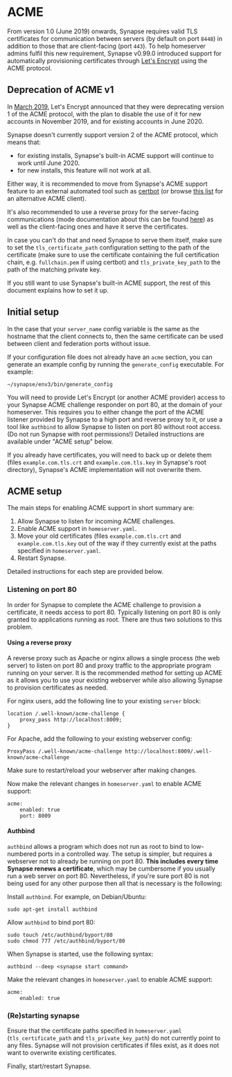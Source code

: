 # ACME

From version 1.0 (June 2019) onwards, Synapse requires valid TLS
certificates for communication between servers (by default on port
`8448`) in addition to those that are client-facing (port `443`). To
help homeserver admins fulfil this new requirement, Synapse v0.99.0
introduced support for automatically provisioning certificates through 
[Let's Encrypt](https://letsencrypt.org/) using the ACME protocol.

## Deprecation of ACME v1

In [March 2019](https://community.letsencrypt.org/t/end-of-life-plan-for-acmev1/88430),
Let's Encrypt announced that they were deprecating version 1 of the ACME
protocol, with the plan to disable the use of it for new accounts in
November 2019, and for existing accounts in June 2020.

Synapse doesn't currently support version 2 of the ACME protocol, which
means that:

* for existing installs, Synapse's built-in ACME support will continue
  to work until June 2020.
* for new installs, this feature will not work at all.

Either way, it is recommended to move from Synapse's ACME support
feature to an external automated tool such as [certbot](https://github.com/certbot/certbot)
(or browse [this list](https://letsencrypt.org/fr/docs/client-options/)
for an alternative ACME client).

It's also recommended to use a reverse proxy for the server-facing
communications (mode documentation about this can be found
[here](/docs/reverse_proxy.md)) as well as the client-facing ones and
have it serve the certificates.

In case you can't do that and need Synapse to serve them itself, make
sure to set the `tls_certificate_path` configuration setting to the path
of the certificate (make sure to use the certificate containing the full
certification chain, e.g. `fullchain.pem` if using certbot) and
`tls_private_key_path` to the path of the matching private key.

If you still want to use Synapse's built-in ACME support, the rest of
this document explains how to set it up. 

## Initial setup 

In the case that your `server_name` config variable is the same as
the hostname that the client connects to, then the same certificate can be
used between client and federation ports without issue.

If your configuration file does not already have an `acme` section, you can
generate an example config by running the `generate_config` executable. For
example:

```
~/synapse/env3/bin/generate_config
```

You will need to provide Let's Encrypt (or another ACME provider) access to
your Synapse ACME challenge responder on port 80, at the domain of your
homeserver. This requires you to either change the port of the ACME listener
provided by Synapse to a high port and reverse proxy to it, or use a tool
like `authbind` to allow Synapse to listen on port 80 without root access.
(Do not run Synapse with root permissions!) Detailed instructions are
available under "ACME setup" below.

If you already have certificates, you will need to back up or delete them
(files `example.com.tls.crt` and `example.com.tls.key` in Synapse's root
directory), Synapse's ACME implementation will not overwrite them.

## ACME setup

The main steps for enabling ACME support in short summary are:

1. Allow Synapse to listen for incoming ACME challenges.
1. Enable ACME support in `homeserver.yaml`.
1. Move your old certificates (files `example.com.tls.crt` and `example.com.tls.key` out of the way if they currently exist at the paths specified in `homeserver.yaml`.
1. Restart Synapse.

Detailed instructions for each step are provided below.

### Listening on port 80

In order for Synapse to complete the ACME challenge to provision a
certificate, it needs access to port 80. Typically listening on port 80 is
only granted to applications running as root. There are thus two solutions to
this problem.

#### Using a reverse proxy

A reverse proxy such as Apache or nginx allows a single process (the web
server) to listen on port 80 and proxy traffic to the appropriate program
running on your server. It is the recommended method for setting up ACME as
it allows you to use your existing webserver while also allowing Synapse to
provision certificates as needed.

For nginx users, add the following line to your existing `server` block:

```
location /.well-known/acme-challenge {
    proxy_pass http://localhost:8009;
}
```

For Apache, add the following to your existing webserver config:

```
ProxyPass /.well-known/acme-challenge http://localhost:8009/.well-known/acme-challenge
```

Make sure to restart/reload your webserver after making changes.

Now make the relevant changes in `homeserver.yaml` to enable ACME support:

```
acme:
    enabled: true
    port: 8009
```

#### Authbind

`authbind` allows a program which does not run as root to bind to
low-numbered ports in a controlled way. The setup is simpler, but requires a
webserver not to already be running on port 80. **This includes every time
Synapse renews a certificate**, which may be cumbersome if you usually run a
web server on port 80. Nevertheless, if you're sure port 80 is not being used
for any other purpose then all that is necessary is the following:

Install `authbind`. For example, on Debian/Ubuntu:

```
sudo apt-get install authbind
```

Allow `authbind` to bind port 80:

```
sudo touch /etc/authbind/byport/80
sudo chmod 777 /etc/authbind/byport/80
```

When Synapse is started, use the following syntax:

```
authbind --deep <synapse start command>
```

Make the relevant changes in `homeserver.yaml` to enable ACME support:

```
acme:
    enabled: true
```

### (Re)starting synapse

Ensure that the certificate paths specified in `homeserver.yaml` (`tls_certificate_path` and `tls_private_key_path`) do not currently point to any files. Synapse will not provision certificates if files exist, as it does not want to overwrite existing certificates.

Finally, start/restart Synapse.
